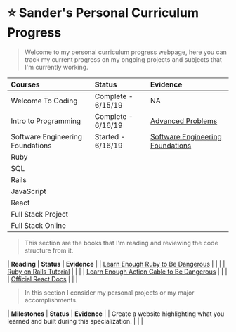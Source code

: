 # :star: Sander's Personal Curriculum Progress

> Welcome to my personal curriculum progress webpage, here you can track my current progress on my ongoing projects and subjects that I'm currently working.

| **Courses**                                                                                        | **Status**             | **Evidence**                                                                     |
| :--------------------------------------------------------------------------------------------- | :----------------- | :--------------------------------------------------------------------------- |
| Welcome To Coding                                                                              | Complete - 6/15/19 | NA                                                                           |
| Intro to Programming                                                                           | Complete - 6/16/19 | [Advanced Problems](./intro_to_programming)                                  |
| Software Engineering Foundations                                                               | Started - 6/16/19  | [Software Engineering Foundations](./full_stack_online_software_engineering) |
| Ruby                                                                                           |                    |                                                                              |
| SQL                                                                                            |                    |                                                                              |
| Rails                                                                                          |                    |                                                                              |
| JavaScript                                                                                     |                    |                                                                              |
| React                                                                                          |                    |                                                                              |
| Full Stack Project                                                                             |                    |                                                                              |
| Full Stack Online                                                                              |                    |                  |

> This section are the books that I'm reading and reviewing the code structure from it.

| **Reading**                                                                                    | **Status**         | **Evidence**                                                                 |
| [Learn Enough Ruby to Be Dangerous](https://www.learnenough.com/ruby-tutorial/hello_world)     |                    |                                                                              |
| [Ruby on Rails Tutorial](https://www.railstutorial.org/book)                                   |                    |                                                                              |
| [Learn Enough Action Cable to Be Dangerous](https://www.learnenough.com/action-cable-tutorial) |                    |                                                                              |
| [Official React Docs](https://reactjs.org/docs/getting-started.html)                           |                    |                                                                              |

> In this section I consider my personal projects or my major accomplishments.

| **Milestones**                                                                                   | **Status**         | **Evidence**                                                                 |
| Create a website highlighting what you learned and built during this specialization.           |                    |                                                                              |

